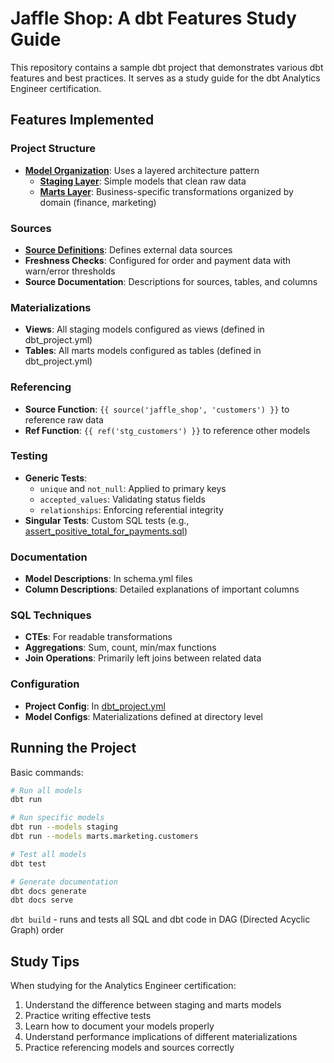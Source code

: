 # Jaffle Shop: A dbt Features Study Guide

This repository contains a sample dbt project that demonstrates various dbt features and best practices. It serves as a study guide for the dbt Analytics Engineer certification.

## Features Implemented

### Project Structure
- **[Model Organization](jaffle_shop/models/)**: Uses a layered architecture pattern
  - **[Staging Layer](jaffle_shop/models/staging/)**: Simple models that clean raw data
  - **[Marts Layer](jaffle_shop/models/marts/)**: Business-specific transformations organized by domain (finance, marketing)

### Sources
- **[Source Definitions](jaffle_shop/models/sources.yml)**: Defines external data sources
- **Freshness Checks**: Configured for order and payment data with warn/error thresholds
- **Source Documentation**: Descriptions for sources, tables, and columns

### Materializations
- **Views**: All staging models configured as views (defined in dbt_project.yml)
- **Tables**: All marts models configured as tables (defined in dbt_project.yml)

### Referencing
- **Source Function**: `{{ source('jaffle_shop', 'customers') }}` to reference raw data
- **Ref Function**: `{{ ref('stg_customers') }}` to reference other models

### Testing
- **Generic Tests**: 
  - `unique` and `not_null`: Applied to primary keys
  - `accepted_values`: Validating status fields
  - `relationships`: Enforcing referential integrity
- **Singular Tests**: Custom SQL tests (e.g., [assert_positive_total_for_payments.sql](jaffle_shop/tests/assert_positive_total_for_payments.sql))

### Documentation
- **Model Descriptions**: In schema.yml files
- **Column Descriptions**: Detailed explanations of important columns

### SQL Techniques
- **CTEs**: For readable transformations
- **Aggregations**: Sum, count, min/max functions
- **Join Operations**: Primarily left joins between related data

### Configuration
- **Project Config**: In [dbt_project.yml](jaffle_shop/dbt_project.yml)
- **Model Configs**: Materializations defined at directory level

## Running the Project

Basic commands:
```bash
# Run all models
dbt run

# Run specific models
dbt run --models staging
dbt run --models marts.marketing.customers

# Test all models
dbt test

# Generate documentation
dbt docs generate
dbt docs serve
```
`dbt build` - runs and tests all SQL and dbt code in DAG (Directed Acyclic Graph) order

## Study Tips

When studying for the Analytics Engineer certification:
1. Understand the difference between staging and marts models
2. Practice writing effective tests
3. Learn how to document your models properly
4. Understand performance implications of different materializations
5. Practice referencing models and sources correctly